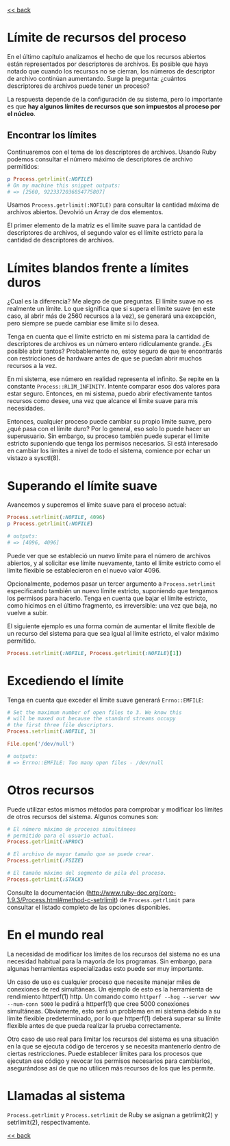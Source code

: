 [<< back](README.md)

# Límite de recursos del proceso

En el último capítulo analizamos el hecho de que los recursos abiertos están representados por descriptores de archivos. Es posible que haya notado que cuando los recursos no se cierran, los números de descriptor de archivo continúan aumentando. Surge la pregunta: ¿cuántos descriptores de archivos puede tener un proceso?

La respuesta depende de la configuración de su sistema, pero lo importante es que **hay algunos límites de recursos que son impuestos al proceso por el núcleo**.

## Encontrar los límites

Continuaremos con el tema de los descriptores de archivos. Usando Ruby podemos consultar el número máximo de descriptores de archivo permitidos:

```ruby
p Process.getrlimit(:NOFILE)
# On my machine this snippet outputs:
# => [2560, 9223372036854775807]
```

Usamos `Process.getrlimit(:NOFILE)` para consultar la cantidad máxima de archivos abiertos. Devolvió un Array de dos elementos.

El primer elemento de la matriz es el límite suave para la cantidad de descriptores de archivos, el segundo valor es el límite estricto para la cantidad de descriptores de archivos.

# Límites blandos frente a límites duros

¿Cual es la diferencia? Me alegro de que preguntas. El límite suave no es realmente un límite. Lo que significa que si supera el límite suave (en este caso, al abrir más de 2560 recursos a la vez), se generará una excepción, pero siempre se puede cambiar ese límite si lo desea.

Tenga en cuenta que el límite estricto en mi sistema para la cantidad de descriptores de archivos es un número entero ridículamente grande. ¿Es posible abrir tantos? Probablemente no, estoy seguro de que te encontrarás con restricciones de hardware antes de que se puedan abrir muchos recursos a la vez.

En mi sistema, ese número en realidad representa el infinito. Se repite en la constante `Process::RLIM_INFINITY`. Intente comparar esos dos valores para estar seguro. Entonces, en mi sistema, puedo abrir efectivamente tantos recursos como desee, una vez que alcance el límite suave para mis necesidades.

Entonces, cualquier proceso puede cambiar su propio límite suave, pero ¿qué pasa con el límite duro? Por lo general, eso solo lo puede hacer un superusuario. Sin embargo, su proceso también puede superar el límite estricto suponiendo que tenga los permisos necesarios. Si está interesado en cambiar los límites a nivel de todo el sistema, comience por echar un vistazo a sysctl(8).

# Superando el límite suave

Avancemos y superemos el límite suave para el proceso actual:

```ruby
Process.setrlimit(:NOFILE, 4096)
p Process.getrlimit(:NOFILE)

# outputs:
# => [4096, 4096]
```

Puede ver que se estableció un nuevo límite para el número de archivos abiertos, y al solicitar ese límite nuevamente, tanto el límite estricto como el límite flexible se establecieron en el nuevo valor 4096.

Opcionalmente, podemos pasar un tercer argumento a `Process.setrlimit` especificando también un nuevo límite estricto, suponiendo que tengamos los permisos para hacerlo. Tenga en cuenta que bajar el límite estricto, como hicimos en el último fragmento, es irreversible: una vez que baja, no vuelve a subir.

El siguiente ejemplo es una forma común de aumentar el límite flexible de un recurso del sistema para que sea igual al límite estricto, el valor máximo permitido.

```ruby
Process.setrlimit(:NOFILE, Process.getrlimit(:NOFILE)[1])
```

# Excediendo el límite

Tenga en cuenta que exceder el límite suave generará `Errno::EMFILE`:

```ruby
# Set the maximum number of open files to 3. We know this
# will be maxed out because the standard streams occupy
# the first three file descriptors.
Process.setrlimit(:NOFILE, 3)

File.open('/dev/null')

# outputs:
# => Errno::EMFILE: Too many open files - /dev/null
```

# Otros recursos

Puede utilizar estos mismos métodos para comprobar y modificar los límites de otros recursos del sistema. Algunos comunes son:

```ruby
# El número máximo de procesos simultáneos
# permitido para el usuario actual.
Process.getrlimit(:NPROC)

# El archivo de mayor tamaño que se puede crear.
Process.getrlimit(:FSIZE)

# El tamaño máximo del segmento de pila del proceso.
Process.getrlimit(:STACK)
```

Consulte la documentación (http://www.ruby-doc.org/core-1.9.3/Process.html#method-c-setrlimit) de `Process.getrlimit` para consultar el listado completo de las opciones disponibles.

# En el mundo real

La necesidad de modificar los límites de los recursos del sistema no es una necesidad habitual para la mayoría de los programas. Sin embargo, para algunas herramientas especializadas esto puede ser muy importante.

Un caso de uso es cualquier proceso que necesite manejar miles de conexiones de red simultáneas. Un ejemplo de esto es la herramienta de rendimiento httperf(1) http. Un comando como `httperf --hog --server www --num-conn 5000` le pedirá a httperf(1) que cree 5000 conexiones simultáneas. Obviamente, esto será un problema en mi sistema debido a su límite flexible predeterminado, por lo que httperf(1) deberá superar su límite flexible antes de que pueda realizar la prueba correctamente.

Otro caso de uso real para limitar los recursos del sistema es una situación en la que se ejecuta código de terceros y se necesita mantenerlo dentro de ciertas restricciones. Puede establecer límites para los procesos que ejecutan ese código y revocar los permisos necesarios para cambiarlos, asegurándose así de que no utilicen más recursos de los que les permite.

# Llamadas al sistema

`Process.getrlimit` y `Process.setrlimit` de Ruby se asignan a getrlimit(2) y setrlimit(2), respectivamente.

[<< back](README.md)
